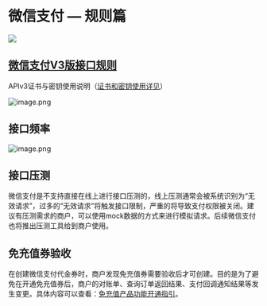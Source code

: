 # 微信支付 — 规则篇
![](https://picker-oss.oss-cn-beijing.aliyuncs.com/20200330/356cf349b21a95af2dff6a55a531016d.png_target)

## [微信支付V3版接口规则](https://wechatpay-api.gitbook.io/wechatpay-api-v3/)
APIv3证书与密钥使用说明（[证书和密钥使用详见](https://pay.weixin.qq.com/wiki/doc/apiv3/wxpay/pages/ico-guide/chapter1_3.shtml)）

![image.png](https://picker-oss.oss-cn-beijing.aliyuncs.com/20200330/e6440704dcd1448b20a0696d9369b0e2.png_target)

## 接口频率
![image.png](https://picker-oss.oss-cn-beijing.aliyuncs.com/20200330/00db7914ad6f595b76441aa6f3465f66.png_target)

## 接口压测
微信支付是不支持直接在线上进行接口压测的，线上压测通常会被系统识别为“无效请求”，过多的“无效请求”将触发接口限制，严重的将导致支付权限被关闭。建议有压测需求的商户，可以使用mock数据的方式来进行模拟请求。后续微信支付也将推出压测工具给到商户使用。

## 免充值券验收
在创建微信支付代金券时，商户发现免充值券需要验收后才可创建。目的是为了避免在开通免充值券后，商户的对账单、查询订单返回结果、支付回调通知结果等发生变更。具体内容可以查看：[免充值产品功能开通指引](https://pay.weixin.qq.com/wiki/doc/api/tools/sp_coupon.php?chapter=23_15)。